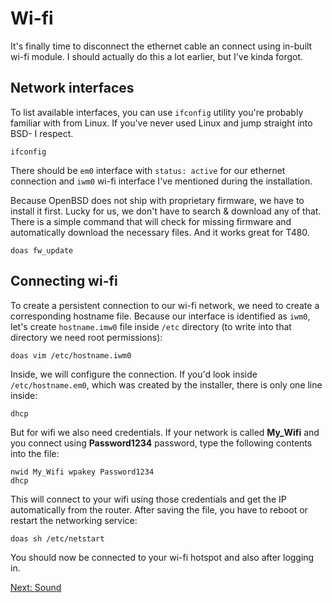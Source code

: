# Wi-fi

It's finally time to disconnect the ethernet cable an connect using in-built wi-fi module.
I should actually do this a lot earlier, but I've kinda forgot.

## Network interfaces

To list available interfaces, you can use `ifconfig` utility you're probably familiar with from Linux.
If you've never used Linux and jump straight into BSD- I respect. 

```
ifconfig
```

There should be `em0` interface with `status: active` for our ethernet connection and `iwm0` wi-fi interface I've mentioned during the installation.

Because OpenBSD does not ship with proprietary firmware, we have to install it first.
Lucky for us, we don't have to search & download any of that. 
There is a simple command that will check for missing firmware and automatically download the necessary files.
And it works great for T480.

```
doas fw_update
```

## Connecting wi-fi

To create a persistent connection to our wi-fi network, we need to create a corresponding hostname file.
Because our interface is identified as `iwm0`, let's create `hostname.imw0` file inside `/etc` directory (to write into that directory we need root permissions):

```
doas vim /etc/hostname.iwm0
```

Inside, we will configure the connection. If you'd look inside `/etc/hostname.em0`, which was created by the installer, there is only one line inside:

```
dhcp
```

But for wifi we also need credentials. If your network is called **My_Wifi** and you connect using **Password1234** password, type the following contents into the file:

```
nwid My_Wifi wpakey Password1234
dhcp
```

This will connect to your wifi using those credentials and get the IP automatically from the router.
After saving the file, you have to reboot or restart the networking service:

```
doas sh /etc/netstart
```

You should now be connected to your wi-fi hotspot and also after logging in.

[Next: Sound](/05-sound.md)
